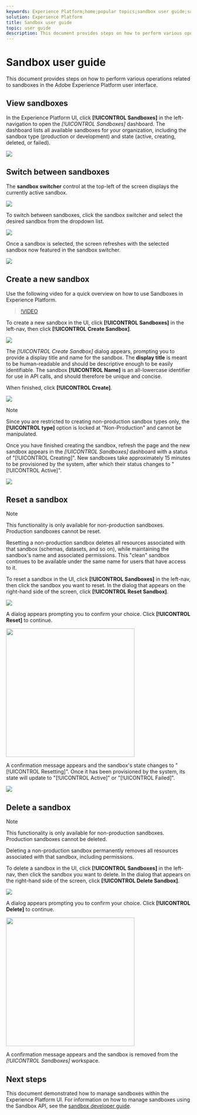 ```yaml
---
keywords: Experience Platform;home;popular topics;sandbox user guide;sandbox guide
solution: Experience Platform
title: Sandbox user guide
topic: user guide
description: This document provides steps on how to perform various operations related to sandboxes in the Adobe Experience Platform user interface.
---
```


# Sandbox user guide

This document provides steps on how to perform various operations related to sandboxes in the Adobe Experience Platform user interface.

## View sandboxes

In the Experience Platform UI, click **[!UICONTROL Sandboxes]** in the left-navigation to open the _[!UICONTROL Sandboxes]_ dashboard. The dashboard lists all available sandboxes for your organization, including the sandbox type (production or development) and state (active, creating, deleted, or failed).

![](../images/ui/sandboxes-tab.png)

## Switch between sandboxes

The **sandbox switcher** control at the top-left of the screen displays the currently active sandbox.

![](../images/ui/sandbox-selector.png)

To switch between sandboxes, click the sandbox switcher and select the desired sandbox from the dropdown list.

![](../images/ui/switch-sandbox.png)

Once a sandbox is selected, the screen refreshes with the selected sandbox now featured in the sandbox switcher.

![](../images/ui/sandbox-switched.png)

## Create a new sandbox

Use the following video for a quick overview on how to use Sandboxes in Experience Platform.

>[!VIDEO](https://video.tv.adobe.com/v/29838/?quality=12&learn=on)

To create a new sandbox in the UI, click **[!UICONTROL Sandboxes]** in the left-nav, then click **[!UICONTROL Create Sandbox]**.

![](../images/ui/create-sandbox-button.png)

The _[!UICONTROL Create Sandbox]_ dialog appears, prompting you to provide a display title and name for the sandbox. The **display title** is meant to be human-readable and should be descriptive enough to be easily identifiable. The sandbox **[!UICONTROL Name]** is an all-lowercase identifier for use in API calls, and should therefore be unique and concise.

When finished, click **[!UICONTROL Create]**.

![](../images/ui/create-sandbox-dialog.png)

>[!NOTE]
>
>Since you are restricted to creating non-production sandbox types only, the **[!UICONTROL type]** option is locked at "Non-Production" and cannot be manipulated.

Once you have finished creating the sandbox, refresh the page and the new sandbox appears in the _[!UICONTROL Sandboxes]_ dashboard with a status of "[!UICONTROL Creating]". New sandboxes take approximately 15 minutes to be provisioned by the system, after which their status changes to "[!UICONTROL Active]".

![](../images/ui/sandbox-created.png)

## Reset a sandbox

>[!NOTE]
>
>This functionality is only available for non-production sandboxes. Production sandboxes cannot be reset.

Resetting a non-production sandbox deletes all resources associated with that sandbox (schemas, datasets, and so on), while maintaining the sandbox's name and associated permissions. This "clean" sandbox continues to be available under the same name for users that have access to it.

To reset a sandbox in the UI, click **[!UICONTROL Sandboxes]** in the left-nav, then click the sandbox you want to reset. In the dialog that appears on the right-hand side of the screen, click **[!UICONTROL Reset Sandbox]**.

![](../images/ui/reset-sandbox-button.png)

A dialog appears prompting you to confirm your choice. Click **[!UICONTROL Reset]** to continue.

<img src='../images/ui/reset-are-you-sure.png' width=350><br>

A confirmation message appears and the sandbox's state changes to "[!UICONTROL Resetting]". Once it has been provisioned by the system, its state will update to "[!UICONTROL Active]" or "[!UICONTROL Failed]".

![](../images/ui/sandbox-resetting.png)

## Delete a sandbox

>[!NOTE]
>
>This functionality is only available for non-production sandboxes. Production sandboxes cannot be deleted.

Deleting a non-production sandbox permanently removes all resources associated with that sandbox, including permissions.

 To delete a sandbox in the UI, click **[!UICONTROL Sandboxes]** in the left-nav, then click the sandbox you want to delete. In the dialog that appears on the right-hand side of the screen, click **[!UICONTROL Delete Sandbox]**.

![](../images/ui/delete-sandbox-button.png)

A dialog appears prompting you to confirm your choice. Click **[!UICONTROL Delete]** to continue.

<img src='../images/ui/delete-are-you-sure.png' width=350><br>

A confirmation message appears and the sandbox is removed from the _[!UICONTROL Sandboxes]_ workspace. 

## Next steps

This document demonstrated how to manage sandboxes within the Experience Platform UI. For information on how to manage sandboxes using the Sandbox API, see the [sandbox developer guide](../api/getting-started.md).